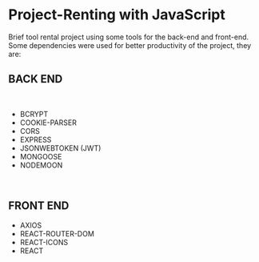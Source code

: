 # Project-Renting with JavaScript
Brief tool rental project using some tools for the back-end and front-end. <BR>
 Some dependencies were used for better productivity of the project, they are: <br>

 ## BACK END

<br>
 
- BCRYPT <br>
- COOKIE-PARSER <br>
- CORS <br>
- EXPRESS <br>
- JSONWEBTOKEN (JWT) <br>
- MONGOOSE <br>
- NODEMOON <br>
<br>

## FRONT END <br>

- AXIOS <BR>
- REACT-ROUTER-DOM <BR>
- REACT-ICONS <BR>
- REACT <BR>



